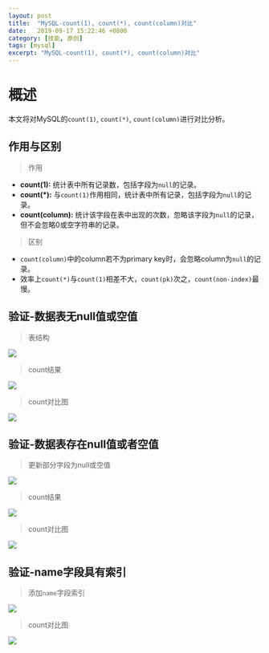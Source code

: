 ```yaml
---
layout: post
title:  "MySQL-count(1), count(*), count(column)对比"
date:   2019-09-17 15:22:46 +0800
category: [技能, 原创]
tags: [mysql]
excerpt: "MySQL-count(1), count(*), count(column)对比"
---
```


# 概述

本文将对MySQL的`count(1)`, `count(*)`, `count(column)`进行对比分析。

## 作用与区别

> 作用

-   **count(1):** 统计表中所有记录数，包括字段为`null`的记录。
-   **count(*):** 与`count(1)`作用相同，统计表中所有记录，包括字段为`null`的记录。
-   **count(column):** 统计该字段在表中出现的次数，忽略该字段为`null`的记录，但不会忽略0或空字符串的记录。

> 区别

-   `count(column)`中的column若不为primary key时，会忽略column为`null`的记录。
-   效率上`count(*)`与`count(1)`相差不大，`count(pk)`次之，`count(non-index)`最慢。

## 验证-数据表无null值或空值

> 表结构

![](/images/table-desc.jpg)

> count结果

![](/images/table-count-result.jpg)

> count对比图

![](/images/table-count-comparasion.jpg)

## 验证-数据表存在null值或者空值

> 更新部分字段为null或空值

![](/images/table-update.jpg)

> count结果

![](/images/table-count-result-2.jpg)

> count对比图

![](/images/table-count-comparasion-2.jpg)


## 验证-name字段具有索引

> 添加`name`字段索引

![](/images/table-add-index.jpg)

> count对比图

![](/images/table-count-comparasion-3.jpg)
